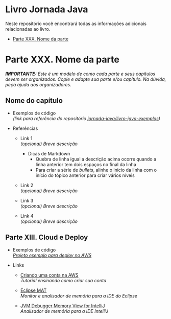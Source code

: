 # Livro Jornada Java

Neste repositório você encontrará todas as informações adicionais relacionadas ao livro.

- [Parte XXX. Nome da parte](#parte-xxx.-nome-da-parte)

# Parte XXX. Nome da parte

***IMPORTANTE:** Este é um modelo de como cada parte e seus capítulos devem ser organizados. Copie e adapte sua parte e/ou capítulo. Na dúvida, peça ajuda aos organizadores.*

## Nome do capítulo

* Exemplos de código  
  *(link para referência do repositório [jornada-java/livro-java-exemplos](https://github.com/jornada-java/livro-java-exemplos))*

* Referências
  
  * Link 1  
    *(opcional) Breve descrição*  
    * Dicas de Markdown
      * Quebra de linha igual a descrição acima ocorre quando a linha anterior tem dois espaços no final da linha
      * Para criar a série de *bullets*, alinhe o inicio da linha com o início do tópico anterior para criar vários níveis

  * Link 2  
   *(opcional) Breve descrição*

  * Link 3  
   *(opcional) Breve descrição*

  * Link 4  
   *(opcional) Breve descrição*
   
## Parte XIII. Cloud e Deploy

* Exemplos de código   
  *[Projeto exemplo para deploy no AWS](https://github.com/jornada-java/livro-java-exemplos/tree/master/Parte%2013%20-%20Cloud%20e%20Deploy/demo)*

* Links

  * [Criando uma conta na AWS](https://medium.com/@dorivalq/do-zero-%C3%A0-nuvem-1-criando-sua-conta-na-aws-c7bc580786d6?source=friends_link&sk=8108ebe0a16d9ff5860aa811cb983ff3)  
    *Tutorial ensinando como criar sua conta*

  * [Eclipse MAT](https://www.eclipse.org/mat/)  
    *Monitor e analisador de memória para a IDE do Eclipse*

  * [JVM Debugger Memory View for IntelliJ](https://plugins.jetbrains.com/plugin/8537-jvm-debugger-memory-view)   
    *Analisador de memória para a IDE IntelliJ*
